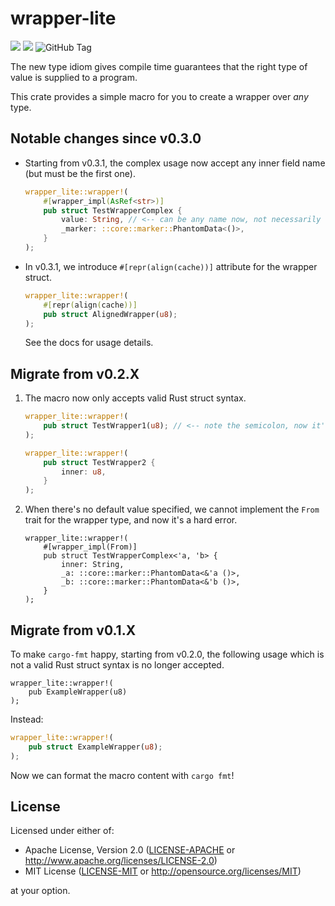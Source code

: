 # wrapper-lite

[![](https://img.shields.io/crates/v/wrapper-lite)](https://crates.io/crates/wrapper-lite)
[![](https://img.shields.io/docsrs/wrapper-lite)](https://docs.rs/wrapper-lite)
![GitHub Tag](https://img.shields.io/github/v/tag/hanyu-dev/wrapper-lite)

The new type idiom gives compile time guarantees that the right type of value is supplied to a program.

This crate provides a simple macro for you to create a wrapper over _any_ type.

## Notable changes since v0.3.0

- Starting from v0.3.1, the complex usage now accept any inner field name (but must be the first one).

  ```rust
  wrapper_lite::wrapper!(
      #[wrapper_impl(AsRef<str>)]
      pub struct TestWrapperComplex {
          value: String, // <-- can be any name now, not necessarily "inner"
          _marker: ::core::marker::PhantomData<()>,
      }
  );
  ```

- In v0.3.1, we introduce `#[repr(align(cache))]` attribute for the wrapper struct.

  ```rust
  wrapper_lite::wrapper!(
      #[repr(align(cache))]
      pub struct AlignedWrapper(u8);
  );
  ```

  See the docs for usage details.

## Migrate from v0.2.X

1. The macro now only accepts valid Rust struct syntax.

   ```rust
   wrapper_lite::wrapper!(
       pub struct TestWrapper1(u8); // <-- note the semicolon, now it's required
   );
   ```

   ```rust
   wrapper_lite::wrapper!(
       pub struct TestWrapper2 {
           inner: u8,
       }
   );
   ```

1. When there's no default value specified, we cannot implement the `From` trait for the wrapper type, and now it's a hard error.

   ```rust,compile_fail
   wrapper_lite::wrapper!(
       #[wrapper_impl(From)]
       pub struct TestWrapperComplex<'a, 'b> {
           inner: String,
           _a: ::core::marker::PhantomData<&'a ()>,
           _b: ::core::marker::PhantomData<&'b ()>,
       }
   );
   ```

## Migrate from v0.1.X

To make `cargo-fmt` happy, starting from v0.2.0, the following usage which is not a valid Rust struct syntax is no longer accepted.

```rust,compile_fail
wrapper_lite::wrapper!(
    pub ExampleWrapper(u8)
);
```

Instead:

```rust
wrapper_lite::wrapper!(
    pub struct ExampleWrapper(u8);
);
```

Now we can format the macro content with `cargo fmt`!

## License

Licensed under either of:

- Apache License, Version 2.0 ([LICENSE-APACHE](LICENSE-APACHE) or http://www.apache.org/licenses/LICENSE-2.0)
- MIT License ([LICENSE-MIT](LICENSE-MIT) or http://opensource.org/licenses/MIT)

at your option.
